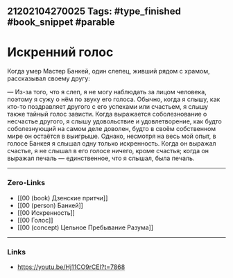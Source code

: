 21202104270025
Tags: #type_finished #book_snippet  #parable 
---
# Искренний голос

Когда умер Мастер Банкей, один слепец, живший рядом с храмом, рассказывал своему другу:

— Из-за того, что я слеп, я не могу наблюдать за лицом человека, поэтому я сужу о нём по звуку его голоса. Обычно, когда я слышу, как кто-то поздравляет другого с его успехами или счастьем, я слышу также тайный голос зависти. Когда выражается соболезнование о несчастье другого, я слышу удовольствие и удовлетворение, как будто соболезнующий на самом деле доволен, будто в своём собственном мире он остаётся в выигрыше. Однако, несмотря на весь мой опыт, в голосе Банкея я слышал одну только искренность. Когда он выражал счастье, я не слышал в его голосе ничего, кроме счастья; когда он выражал печаль — единственное, что я слышал, была печаль.  

---
### Zero-Links
- [[00 (book) Дзенские притчи]]
- [[00 (person) Банкей]]
- [[00 Искренность]]
- [[00 Голос]]
- [[00 (concept) Цельное Пребывание Разума]]
---
### Links
- https://youtu.be/Hj11CO9rCEI?t=7868